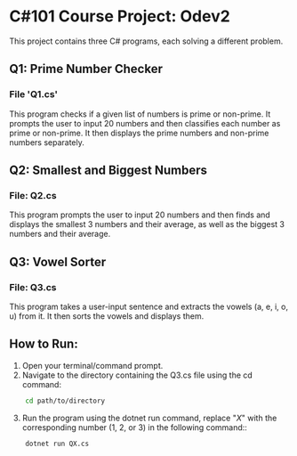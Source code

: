 # C#101 Course Project: Odev2

This project contains three C# programs, each solving a different problem.

## Q1: Prime Number Checker
### File 'Q1.cs' 

This program checks if a given list of numbers is prime or non-prime. It prompts the user to input 20 numbers and then classifies each number as prime or non-prime. It then displays the prime numbers and non-prime numbers separately.

## Q2: Smallest and Biggest Numbers

### File: Q2.cs

This program prompts the user to input 20 numbers and then finds and displays the smallest 3 numbers and their average, as well as the biggest 3 numbers and their average.

## Q3: Vowel Sorter

### File: Q3.cs

This program takes a user-input sentence and extracts the vowels (a, e, i, o, u) from it. It then sorts the vowels and displays them.

## How to Run:
1. Open your terminal/command prompt.
2. Navigate to the directory containing the Q3.cs file using the cd command:
```sh
    cd path/to/directory
```
3. Run the program using the dotnet run command, replace "*X*" with the corresponding number (1, 2, or 3) in the following command::
```sh
    dotnet run QX.cs
```
